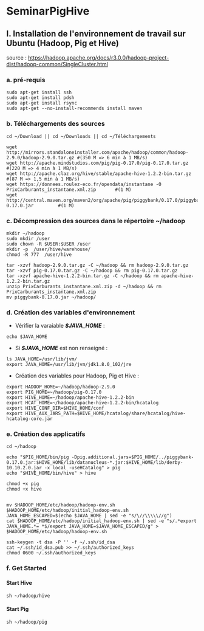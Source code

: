 # SeminarPigHive

## I. Installation de l'environnement de travail sur Ubuntu (Hadoop, Pig et Hive)
source : https://hadoop.apache.org/docs/r3.0.0/hadoop-project-dist/hadoop-common/SingleCluster.html

### a. pré-requis
```shell
sudo apt-get install ssh
sudo apt-get install pdsh
sudo apt-get install rsync
sudo apt-get --no-install-recommends install maven
```
### b. Téléchargements des sources
```shell
cd ~/Download || cd ~/Downloads || cd ~/Téléchargements

wget http://mirrors.standaloneinstaller.com/apache/hadoop/common/hadoop-2.9.0/hadoop-2.9.0.tar.gz #(350 M => 6 min à 1 MB/s)
wget http://apache.mindstudios.com/pig/pig-0.17.0/pig-0.17.0.tar.gz                               #(220 M => 4 min à 1 MB/s)
wget http://apache.claz.org/hive/stable/apache-hive-1.2.2-bin.tar.gz                              #(87 M => 1,5 min à 1 MB/s)
wget https://donnees.roulez-eco.fr/opendata/instantane -O PrixCarburants_instantane.xml.zip       #(1 M)
wget http://central.maven.org/maven2/org/apache/pig/piggybank/0.17.0/piggybank-0.17.0.jar         #(1 M)
```
### c. Décompression des sources dans le répertoire ~/hadoop
```shell
mkdir ~/hadoop
sudo mkdir /user
sudo chown -R $USER:$USER /user
mkdir -p  /user/hive/warehouse/
chmod -R 777  /user/hive

tar -xzvf hadoop-2.9.0.tar.gz -C ~/hadoop && rm hadoop-2.9.0.tar.gz
tar -xzvf pig-0.17.0.tar.gz -C ~/hadoop && rm pig-0.17.0.tar.gz
tar -xzvf apache-hive-1.2.2-bin.tar.gz -C ~/hadoop && rm apache-hive-1.2.2-bin.tar.gz
unzip PrixCarburants_instantane.xml.zip -d ~/hadoop && rm PrixCarburants_instantane.xml.zip
mv piggybank-0.17.0.jar ~/hadoop/
```
### d. Création des variables d'environnement
 * Vérifier la varaiable ***$JAVA_HOME*** :
```shell
echo $JAVA_HOME
```

 * Si ***$JAVA_HOME*** est non renseigné :
```shell
ls JAVA_HOME=/usr/lib/jvm/
export JAVA_HOME=/usr/lib/jvm/jdk1.8.0_102/jre
```

 * Création des variables pour Hadoop, Pig et Hive :
```shell
export HADOOP_HOME=~/hadoop/hadoop-2.9.0
export PIG_HOME=~/hadoop/pig-0.17.0
export HIVE_HOME=~/hadoop/apache-hive-1.2.2-bin
export HCAT_HOME=~/hadoop/apache-hive-1.2.2-bin/hcatalog
export HIVE_CONF_DIR=$HIVE_HOME/conf
export HIVE_AUX_JARS_PATH=$HIVE_HOME/hcatalog/share/hcatalog/hive-hcatalog-core.jar
```

### e. Création des applicatifs
```shell
cd ~/hadoop

echo "$PIG_HOME/bin/pig -Dpig.additional.jars=$PIG_HOME/../piggybank-0.17.0.jar:$HIVE_HOME/lib/datanucleus-*.jar:$HIVE_HOME/lib/derby-10.10.2.0.jar -x local -useHCatalog" > pig
echo "$HIVE_HOME/bin/hive" > hive

chmod +x pig
chmod +x hive


mv $HADOOP_HOME/etc/hadoop/hadoop-env.sh $HADOOP_HOME/etc/hadoop/initial_hadoop-env.sh
JAVA_HOME_ESCAPED=$(echo $JAVA_HOME | sed -e "s/\//\\\\\//g")
cat $HADOOP_HOME/etc/hadoop/initial_hadoop-env.sh | sed -e "s/.*export JAVA_HOME.*= *$/export JAVA_HOME=$JAVA_HOME_ESCAPED/g" > $HADOOP_HOME/etc/hadoop/hadoop-env.sh

ssh-keygen -t dsa -P '' -f ~/.ssh/id_dsa
cat ~/.ssh/id_dsa.pub >> ~/.ssh/authorized_keys
chmod 0600 ~/.ssh/authorized_keys
```

### f. Get Started
#### Start Hive
```
sh ~/hadoop/hive
```
#### Start Pig
```
sh ~/hadoop/pig
```
